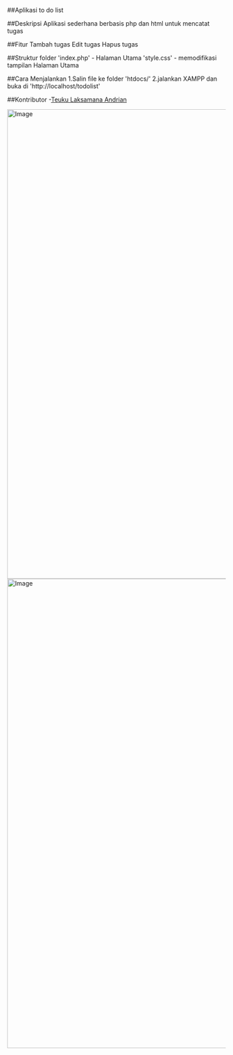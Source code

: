 ##Aplikasi to do list

##Deskripsi
Aplikasi sederhana berbasis php dan html untuk mencatat tugas

##Fitur
Tambah tugas
Edit tugas
Hapus tugas

##Struktur folder
'index.php' - Halaman Utama
'style.css' - memodifikasi tampilan Halaman Utama

##Cara Menjalankan
1.Salin file ke folder 'htdocs/'
2.jalankan XAMPP dan buka di 'http://localhost/todolist'

##Kontributor
-[Teuku Laksamana Andrian](https://github.com/teukuandrian)

<img width="1920" height="1080" alt="Image" src="https://github.com/user-attachments/assets/a577daa1-829c-41c6-a8b9-6620b2d7348b" />
<img width="1920" height="1080" alt="Image" src="https://github.com/user-attachments/assets/80979a83-b369-4a93-8043-b329074cdbf9" />
